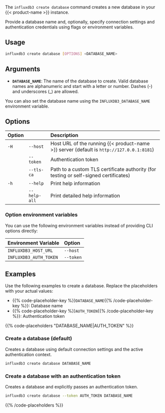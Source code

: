The `influxdb3 create database` command creates a new database in your {{< product-name >}} instance.

Provide a database name and, optionally, specify connection settings and authentication credentials using flags or environment variables.

## Usage

<!--pytest.mark.skip-->

```bash
influxdb3 create database [OPTIONS] <DATABASE_NAME>
```

## Arguments


- **`DATABASE_NAME`**: The name of the database to create. Valid database names are alphanumeric and start with a letter or number. Dashes (-) and underscores (_) are allowed.
  
You can also set the database name using the `INFLUXDB3_DATABASE_NAME` environment variable.

## Options

| Option |              | Description                                                                              |
| :----- | :----------- | :--------------------------------------------------------------------------------------- |
| `-H`   | `--host`     | Host URL of the running {{< product-name >}} server (default is `http://127.0.0.1:8181`) |
|        | `--token`    | Authentication token                                                                     |
|        | `--tls-ca`   | Path to a custom TLS certificate authority (for testing or self-signed certificates)     |
| `-h`   | `--help`     | Print help information                                                                   |
|        | `--help-all` | Print detailed help information                                                          |

### Option environment variables

You can use the following environment variables instead of providing CLI options directly:

| Environment Variable      | Option       |
| :------------------------ | :----------- |
| `INFLUXDB3_HOST_URL`      | `--host`     |
| `INFLUXDB3_AUTH_TOKEN`    | `--token`    |

## Examples

Use the following examples to create a database. Replace the placeholders with your actual values:

- {{% code-placeholder-key %}}`DATABASE_NAME`{{% /code-placeholder-key %}}:
  Database name
- {{% code-placeholder-key %}}`AUTH_TOKEN`{{% /code-placeholder-key %}}: 
  Authentication token

{{% code-placeholders "DATABASE_NAME|AUTH_TOKEN" %}}

### Create a database (default)

Creates a database using default connection settings and the active authentication context.

<!--pytest.mark.skip-->

```bash
influxdb3 create database DATABASE_NAME
```

### Create a database with an authentication token

Creates a database and explicitly passes an authentication token.

<!--pytest.mark.skip-->

```bash
influxdb3 create database --token AUTH_TOKEN DATABASE_NAME
```

{{% /code-placeholders %}}
